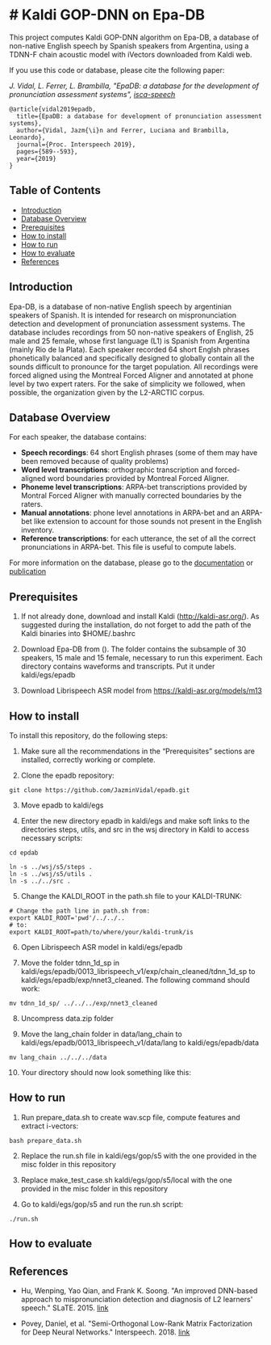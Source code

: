# # Kaldi GOP-DNN on Epa-DB


This project computes Kaldi GOP-DNN algorithm on Epa-DB, a database of non-native English speech by Spanish speakers from Argentina, using a TDNN-F chain acoustic model with iVectors downloaded from Kaldi web.

If you use this code or database, please cite the following paper:

*J. Vidal, L. Ferrer, L. Brambilla, "EpaDB: a database for the development of pronunciation assessment systems", [isca-speech](https://www.isca-speech.org/archive/Interspeech_2019/abstracts/1839.html)*

```
@article{vidal2019epadb,
  title={EpaDB: a database for development of pronunciation assessment systems},
  author={Vidal, Jazm{\i}n and Ferrer, Luciana and Brambilla, Leonardo},
  journal={Proc. Interspeech 2019},
  pages={589--593},
  year={2019}
}
```


## Table of Contents
* [Introduction](#introduction)
* [Database Overview](#Database-overview)
* [Prerequisites](#prerequisites)
* [How to install](#how-to-install)
* [How to run](#how-to-run)
* [How to evaluate](#how-to-evaluate)
* [References](#references)


## Introduction
Epa-DB, is a database of non-native English speech by argentinian speakers of Spanish. It is intended for research on mispronunciation detection
and development of pronunciation assessment systems.
The database includes recordings from 50 non-native speakers of English, 25 male and 25 female, whose first language (L1) is Spanish from Argentina (mainly Rio de la Plata).
Each speaker recorded 64 short Englsh phrases phonetically balanced and specifically designed to globally contain all the sounds difficult to pronounce for the target population.
All recordings were forced aligned using the Montreal Forced Aligner and annotated at phone level by two expert raters.
For the sake of simplicity we followed, when possible, the organization given by the L2-ARCTIC corpus.

## Database Overview
For each speaker, the database contains:

* **Speech recordings**: 64 short English phrases (some of them may have been removed because of quality problems)
* **Word level transcriptions**: orthographic transcription and forced-aligned word boundaries provided by Montreal Forced Aligner.
* **Phoneme level transcriptions**: ARPA-bet transcriptions provided by Montral Forced Aligner with manually corrected boundaries by the raters.
* **Manual annotations**: phone level annotations in ARPA-bet and an ARPA-bet like extension to account for those sounds not present in the English inventory.
* **Reference transcriptions**: for each utterance, the set of all the correct pronunciations in ARPA-bet. This file is useful to compute labels.

For more information on the database, please go to the [documentation](https:) or [publication](https://www.isca-speech.org/archive/Interspeech_2019/abstracts/1839.html)

## Prerequisites
1. If not already done, download and install Kaldi (http://kaldi-asr.org/).
As suggested during the installation, do not forget to add the path of the Kaldi binaries into $HOME/.bashrc

2. Download Epa-DB from (). The folder contains the subsample of 30 speakers, 15 male and 15 female, necessary to run this experiment. Each directory contains waveforms and transcripts. Put it under kaldi/egs/epadb

3. Download Librispeech ASR model from https://kaldi-asr.org/models/m13


## How to install
To install this repository, do the following steps:

1. Make sure all the recommendations in the “Prerequisites” sections are installed, correctly working or complete.

2. Clone the epadb repository:
```
git clone https://github.com/JazminVidal/epadb.git
```
3. Move epadb to kaldi/egs

4. Enter the new directory epadb in kaldi/egs and make soft links to the directories steps, utils, and src
in the wsj directory in Kaldi to access necessary scripts:

```
cd epdab

ln -s ../wsj/s5/steps .
ln -s ../wsj/s5/utils .
ln -s ../../src .

```

5. Change the KALDI_ROOT in the path.sh file to your KALDI-TRUNK:

```
# Change the path line in path.sh from:
export KALDI_ROOT='pwd'/../../..
# to:
export KALDI_ROOT=path/to/where/your/kaldi-trunk/is

```

6. Open Librispeech ASR model in kaldi/egs/epadb

7. Move the folder tdnn_1d_sp in kaldi/egs/epadb/0013_librispeech_v1/exp/chain_cleaned/tdnn_1d_sp to kaldi/egs/epadb/exp/nnet3_cleaned. The following command should work:

```
mv tdnn_1d_sp/ ../../../exp/nnet3_cleaned
```
8. Uncompress data.zip folder 

9. Move the lang_chain folder in data/lang_chain to kaldi/egs/epadb/0013_librispeech_v1/data/lang to kaldi/egs/epadb/data

```
mv lang_chain ../../../data
```


10. Your directory should now look something like this:



## How to run

1. Run prepare_data.sh to create wav.scp file, compute features and extract i-vectors:

```
bash prepare_data.sh
```

2. Replace the run.sh file in kaldi/egs/gop/s5 with the one provided in the misc folder in this repository

3. Replace make_test_case.sh kaldi/egs/gop/s5/local with the one provided in the misc folder in this repository

4. Go to kaldi/egs/gop/s5 and run the run.sh script:

```
./run.sh
```

## How to evaluate

## References

* Hu, Wenping, Yao Qian, and Frank K. Soong. "An improved DNN-based approach to mispronunciation detection and diagnosis of L2 learners' speech." SLaTE. 2015. [link](https://www.slate2015.org/files/submissions/Hu15-AID.pdf)

* Povey, Daniel, et al. "Semi-Orthogonal Low-Rank Matrix Factorization for Deep Neural Networks." Interspeech. 2018. [link](https://www.danielpovey.com/files/2018_interspeech_tdnnf.pdf)

